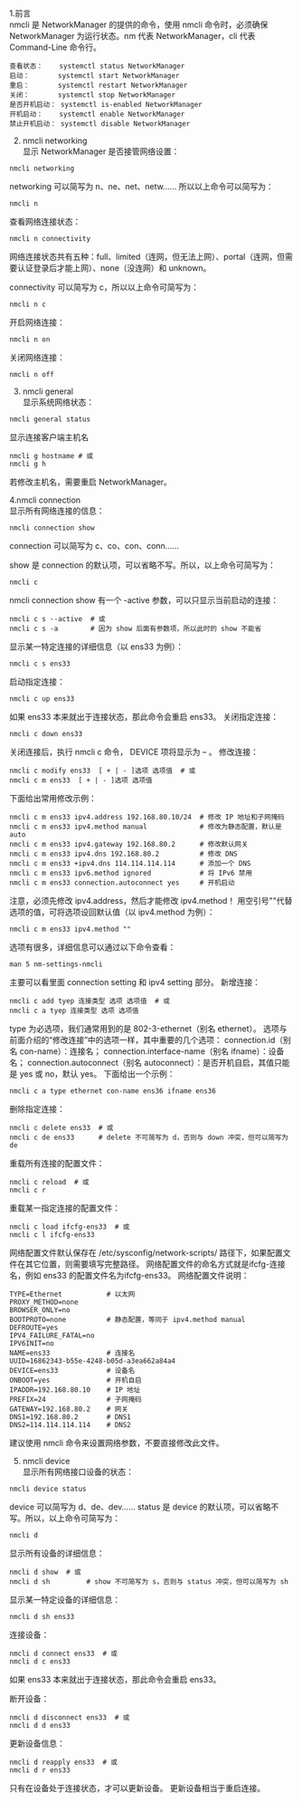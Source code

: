1.前言  
nmcli 是 NetworkManager 的提供的命令，使用 nmcli 命令时，必须确保 NetworkManager 为运行状态。nm 代表 NetworkManager，cli 代表 Command-Line 命令行。
```
查看状态：    systemctl status NetworkManager
启动：       systemctl start NetworkManager
重启：       systemctl restart NetworkManager
关闭：       systemctl stop NetworkManager
是否开机启动： systemctl is-enabled NetworkManager
开机启动：    systemctl enable NetworkManager
禁止开机启动： systemctl disable NetworkManager
```


2. nmcli networking  
显示 NetworkManager 是否接管网络设置：
```
nmcli networking
```
networking 可以简写为 n、ne、net、netw…… 所以以上命令可以简写为：
```
nmcli n
```
查看网络连接状态：
```
nmcli n connectivity
```
网络连接状态共有五种：full、limited（连网，但无法上网）、portal（连网，但需要认证登录后才能上网）、none（没连网）和 unknown。

connectivity 可以简写为 c，所以以上命令可简写为：
```
nmcli n c
```
开启网络连接：
```
nmcli n on
```
关闭网络连接：
```
nmcli n off
```
3. nmcli general  
显示系统网络状态：
```
nmcli general status
```

显示连接客户端主机名
```
nmcli g hostname # 或
nmcli g h
```

若修改主机名，需要重启 NetworkManager。

4.nmcli connection  
显示所有网络连接的信息：
```
nmcli connection show
```
connection 可以简写为 c、co、con、conn……

show 是 connection 的默认项，可以省略不写。所以，以上命令可简写为：
```
nmcli c
```
nmcli connection show 有一个 -active 参数，可以只显示当前启动的连接：
```
nmcli c s --active  # 或
nmcli c s -a        # 因为 show 后面有参数项，所以此时的 show 不能省
```

显示某一特定连接的详细信息（以 ens33 为例）：
```
nmcli c s ens33
```
启动指定连接：
```
nmcli c up ens33
```
如果 ens33 本来就出于连接状态，那此命令会重启 ens33。
关闭指定连接：
```
nmcli c down ens33
```
关闭连接后，执行 nmcli c 命令， DEVICE 项将显示为 – 。
修改连接：
```
nmcli c modify ens33  [ + | - ]选项 选项值  # 或
nmcli c m ens33  [ + | - ]选项 选项值
```
下面给出常用修改示例：
```
nmcli c m ens33 ipv4.address 192.168.80.10/24  # 修改 IP 地址和子网掩码
nmcli c m ens33 ipv4.method manual             # 修改为静态配置，默认是 auto
nmcli c m ens33 ipv4.gateway 192.168.80.2      # 修改默认网关
nmcli c m ens33 ipv4.dns 192.168.80.2          # 修改 DNS
nmcli c m ens33 +ipv4.dns 114.114.114.114      # 添加一个 DNS
nmcli c m ens33 ipv6.method ignored            # 将 IPv6 禁用
nmcli c m ens33 connection.autoconnect yes     # 开机启动
```
注意，必须先修改 ipv4.address，然后才能修改 ipv4.method！
用空引号""代替选项的值，可将选项设回默认值（以 ipv4.method 为例）：
```
nmcli c m ens33 ipv4.method ""
```
选项有很多，详细信息可以通过以下命令查看：
```
man 5 nm-settings-nmcli
```
主要可以看里面 connection setting 和 ipv4 setting 部分。
新增连接：
```
nmcli c add tyep 连接类型 选项 选项值  # 或
nmcli c a tyep 连接类型 选项 选项值
```
type 为必选项，我们通常用到的是 802-3-ethernet（别名 ethernet）。
选项与前面介绍的“修改连接”中的选项一样，其中重要的几个选项：
connection.id（别名 con-name）：连接名；
connection.interface-name（别名 ifname）：设备名；
connection.autoconnect（别名 autoconnect）：是否开机自启，其值只能是 yes 或 no，默认 yes。
下面给出一个示例：
```
nmcli c a type ethernet con-name ens36 ifname ens36
```
删除指定连接：
```
nmcli c delete ens33  # 或
nmcli c de ens33      # delete 不可简写为 d，否则与 down 冲突，但可以简写为 de
```
重载所有连接的配置文件：
```
nmcli c reload  # 或
nmcli c r
```
重载某一指定连接的配置文件：
```
nmcli c load ifcfg-ens33  # 或
nmcli c l ifcfg-ens33    
```
网络配置文件默认保存在 /etc/sysconfig/network-scripts/ 路径下，如果配置文件在其它位置，则需要填写完整路径。
网络配置文件的命名方式就是ifcfg-连接名，例如 ens33 的配置文件名为ifcfg-ens33。
网络配置文件说明：
```
TYPE=Ethernet           # 以太网
PROXY_METHOD=none
BROWSER_ONLY=no
BOOTPROTO=none          # 静态配置，等同于 ipv4.method manual
DEFROUTE=yes
IPV4_FAILURE_FATAL=no
IPV6INIT=no
NAME=ens33              # 连接名
UUID=16862343-b55e-4248-b05d-a3ea662a84a4
DEVICE=ens33            # 设备名
ONBOOT=yes              # 开机自启
IPADDR=192.168.80.10    # IP 地址
PREFIX=24               # 子网掩码
GATEWAY=192.168.80.2    # 网关
DNS1=192.168.80.2       # DNS1
DNS2=114.114.114.114    # DNS2
```
建议使用 nmcli 命令来设置网络参数，不要直接修改此文件。

5. nmcli device  
显示所有网络接口设备的状态：
```
nmcli device status
```
device 可以简写为 d、de、dev……
status 是 device 的默认项，可以省略不写。所以，以上命令可简写为：
```
nmcli d
```
显示所有设备的详细信息：
```
nmcli d show  # 或
nmcli d sh         # show 不可简写为 s，否则与 status 冲突，但可以简写为 sh
```
显示某一特定设备的详细信息：
```
nmcli d sh ens33
```
连接设备：
```
nmcli d connect ens33  # 或
nmcli d c ens33  
```
如果 ens33 本来就出于连接状态，那此命令会重启 ens33。

断开设备：
```
nmcli d disconnect ens33  # 或
nmcli d d ens33  
```
更新设备信息：
```
nmcli d reapply ens33  # 或
nmcli d r ens33  
```
只有在设备处于连接状态，才可以更新设备。
更新设备相当于重启连接。